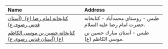 | Name                                                                        | Address                                                     |
|:----------------------------------------------------------------------------|:------------------------------------------------------------|
| [كتابخانه امام رضا (ع)  (آستان قدس رضوی ع)](http://)                        | طبس - روستاي محمدآباد - كتابخانه حضرت امام رضا عليه السلام. |
| [كتابخانه حسين بن موسی الكاظم (ع) (آستان قدس رضوی ع)](http://aqlibrary.org) | طبس - آستان مبارك حسين بن موسي الكاظم (ع).                  |